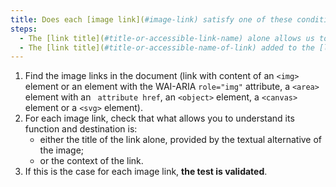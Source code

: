 ```yaml
---
title: Does each [image link](#image-link) satisfy one of these conditions (except in particular cases)?
steps:
  - The [link title](#title-or-accessible-link-name) alone allows us to understand its function and destination.
  - The [link title](#title-or-accessible-name-of-link) added to the [link context](#link-context) allows us to understand its function and destination.
---
```


1. Find the image links in the document (link with content of an `<img>` element or an element with the WAI-ARIA `role="img"` attribute, a `<area>` element with an ` attribute href`, an `<object>` element, a `<canvas>` element or a `<svg>` element).
2. For each image link, check that what allows you to understand its function and destination is:
   - either the title of the link alone, provided by the textual alternative of the image;
   - or the context of the link.
3. If this is the case for each image link, **the test is validated**.
